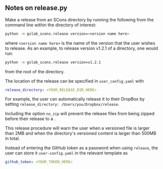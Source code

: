 Notes on release.py
-------------------

Make a release from an SCons directory by running the following
from the command line within the directory of interest:

```sh
python -m gslab_scons.release version=<version name here>
```
    
where `<version name here>` is the name of the version that
the user wishes to release. As an example, to release version
v1.2.1 of a directory, one would run:

```sh
python -m gslab_scons.release version=v1.2.1
```
from the root of the directory. 

The location of the release can be specified in `user_config.yaml` with 

```yaml
release_directory: <YOUR_RELEASE_DIR_HERE>
```

For example, the user can automatically release it to their DropBox by setting `release_directory: /Users/you/Dropbox/release`. 

Including the option `no_zip` will prevent the release files
from being zipped before their release to a .

This release procedure will warn the user when a versioned file
is larger than 2MB and when the directory's versioned content
is larger than 500MB in total.  

Instead of entering the GitHub token as a password when using `release`,
the user can store it `user-config.yaml` in the relevant template as

```yaml
github_token: <YOUR_TOKEN_HERE>
```
